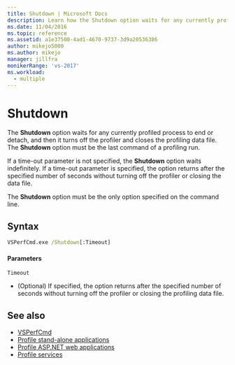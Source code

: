 ```yaml
---
title: Shutdown | Microsoft Docs
description: Learn how the Shutdown option waits for any currently profiled process to end or detach, and then it turns off the profiler and closes the profiling data file.
ms.date: 11/04/2016
ms.topic: reference
ms.assetid: a1e37500-4ad1-4670-9737-3d9a20536386
author: mikejo5000
ms.author: mikejo
manager: jillfra
monikerRange: 'vs-2017'
ms.workload: 
  - multiple
---
```

# Shutdown
The **Shutdown** option waits for any currently profiled process to end or detach, and then it turns off the profiler and closes the profiling data file. The **Shutdown** option must be the last command of a profiling run.

 If a time-out parameter is not specified, the **Shutdown** option waits indefinitely. If a time-out parameter is specified, the option returns after the specified number of seconds without turning off the profiler or closing the data file.

 The **Shutdown** option must be the only option specified on the command line.

## Syntax

```cmd
VSPerfCmd.exe /Shutdown[:Timeout]
```

#### Parameters
`Timeout`
- (Optional) If specified, the option returns after the specified number of seconds without turning off the profiler or closing the profiling data file.

## See also
- [VSPerfCmd](../profiling/vsperfcmd.md)
- [Profile stand-alone applications](../profiling/command-line-profiling-of-stand-alone-applications.md)
- [Profile ASP.NET web applications](../profiling/command-line-profiling-of-aspnet-web-applications.md)
- [Profile services](../profiling/command-line-profiling-of-services.md)
